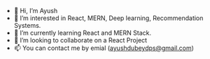 - 👋 Hi, I’m Ayush
- 👀 I’m interested in React, MERN, Deep learning, Recommendation Systems.
- 🌱 I’m currently learning React and MERN Stack.
- 💞️ I’m looking to collaborate on a React Project
- 📫 You can contact me by emial (ayushdubeydps@gmail.com)

<!---
ayush169/ayush169 is a ✨ special ✨ repository because its `README.md` (this file) appears on your GitHub profile.
You can click the Preview link to take a look at your changes.
--->
